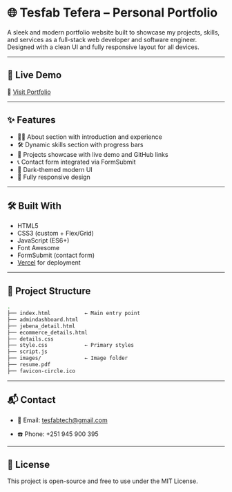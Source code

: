 # 🌐 Tesfab Tefera – Personal Portfolio

A sleek and modern portfolio website built to showcase my projects, skills, and services as a full-stack web developer and software engineer. Designed with a clean UI and fully responsive layout for all devices.

---

## 🚀 Live Demo

🔗 [Visit Portfolio](https://tesfab.vercel.app/)

---

## ✨ Features

- 🧑‍💻 About section with introduction and experience
- 🛠️ Dynamic skills section with progress bars
- 💼 Projects showcase with live demo and GitHub links
- 📞 Contact form integrated via FormSubmit
- 🌙 Dark-themed modern UI
- 📱 Fully responsive design

---

## 🛠️ Built With

- HTML5
- CSS3 (custom + Flex/Grid)
- JavaScript (ES6+)
- Font Awesome
- FormSubmit (contact form)
- [Vercel](https://vercel.com) for deployment

---

## 📂 Project Structure

```bash
.
├── index.html           ← Main entry point
├── admindashboard.html
├── jebena_detail.html
├── ecommerce_details.html
├── details.css
├── style.css            ← Primary styles
├── script.js
├── images/              ← Image folder
├── resume.pdf
├── favicon-circle.ico
```

---

## 📬 Contact

- 📧 Email: [tesfabtech@gmail.com](mailto:tesfabtech@gmail.com)
  
- ☎️ Phone: +251 945 900 395

---

## 📝 License

This project is open-source and free to use under the MIT License.
